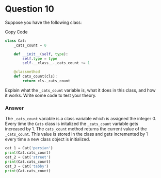 # Question 10

Suppose you have the following class:

Copy Code

```python
class Cat:
    _cats_count = 0

    def __init__(self, type):
        self.type = type
        self.__class__._cats_count += 1

    @classmethod
    def cats_count(cls):
        return cls._cats_count
```

Explain what the `_cats_count` variable is, what it does in this class, and how it works. Write some code to test your theory.

### Answer

The `_cats_count` variable is a class variable which is assigned the integer 0. Every time the `Cats` class is initalized the `_cats_count` variable gets increased by 1. The `cats_count` method returns the current value of the `_cats_count`. This value is stored in the class and gets incremented by 1 every time a new class object is initialized.

```python
cat_1 = Cat('persian')
print(Cat.cats_count)
cat_2 = Cat('street')
print(Cat.cats_count)
cat_3 = Cat('tabby')
print(Cat.cats_count)


```







